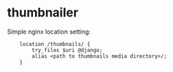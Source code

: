 # thumbnailer

Simple nginx location setting:
```
    location /thumbnails/ {
        try_files $uri @django;
        alias <path to thumbnails media directory>/;
    }

```
